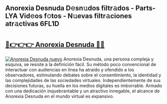## Anorexia Desnuda D𝚎sn𝚞dos filtr𝚊dos - Parts-LYA Vid𝚎os f𝚘tos - N𝚞evas filtr𝚊ciones atr𝚊ctivas 6FL1D

# <h2><a href="http://mb6hoeo.tromn.icu/?c=Anorexia+Desnuda">🔗👉👉👉 Anorexia Desnuda 🔗🔗</a></h2>

[![Anorexia Desnuda nuevo](https://i.imgur.com/pEAQMta.gif)](http://mb6hoeo.tromn.icu/?c=Anorexia+Desnuda)
Anorexia Desnuda, una persona compleja y esquiva, se resiste a la definición fácil. Su método poco convencional de interactuar con audiencias en línea ha atraído y ofendido a los observadores, estimulando debates sobre el consentimiento, la identidad y las complejidades de las sociedades virtuales. Independientemente de sus decisiones futuras, su huella en los medios digitales es imborrable. Armado con una dedicación inquebrantable y un atractivo innegable, el alcance de Anorexia Desnuda en el mundo virtual es expansivo.
